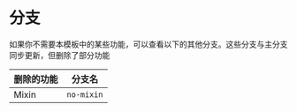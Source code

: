 # 分支

如果你不需要本模板中的某些功能，可以查看以下的其他分支。这些分支与主分支同步更新，但删除了部分功能

| 删除的功能 | 分支名        |
|-------|------------|
| Mixin | `no-mixin` |



